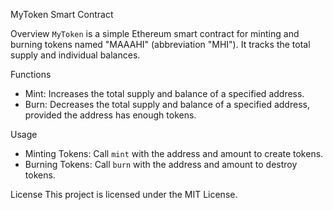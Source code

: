  MyToken Smart Contract

 Overview
`MyToken` is a simple Ethereum smart contract for minting and burning tokens named "MAAAHI" (abbreviation "MHI"). It tracks the total supply and individual balances.

 Functions

- Mint: Increases the total supply and balance of a specified address.
- Burn: Decreases the total supply and balance of a specified address, provided the address has enough tokens.

 Usage

- Minting Tokens: Call `mint` with the address and amount to create tokens.
- Burning Tokens: Call `burn` with the address and amount to destroy tokens.

 License
This project is licensed under the MIT License.
